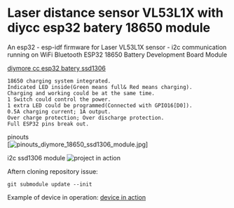# Laser distance sensor VL53L1X with diycc esp32 batery 18650 module 

An esp32 - esp-idf firmware for Laser VL53L1X sensor - i2c communication running on WiFi Bluetooth ESP32 18650 Battery Development Board Module 

[diymore cc esp32 batery ssd1306](https://www.diymore.cc/collections/wifi-module/products/diymore-esp32-0-96-inch-oled-display-wifi-bluetooth-18650-battery-shield-development-board-cp2102-module-for-arduino)

	18650 charging system integrated.
	Indicated LED inside(Green means full& Red means charging).
	Charging and working could be at the same time.
	1 Switch could control the power.
	1 extra LED could be programmed(Connected with GPIO16[D0]).
	0.5A charging current; 1A output.
	Over charge protection; Over discharge protection.
	Full ESP32 pins break out.


pinouts<br>
[![pinouts_diymore_18650_ssd1306_module.jpg](https://github.com/zhivko/LaserMeasure_VL53L0X/blob/master/pinouts_diymore_18650_ssd1306_module.jpg)]

i2c ssd1306 module
![project in action](https://github.com/zhivko/LaserMeasure_VL53L0X/blob/master/IMG_20190505_170954.jpg)

Aftern cloning repository issue:
```
git submodule update --init
```

Example of device in operation:
[device in action](https://photos.app.goo.gl/GHPAdg8sywpEcgj76)




